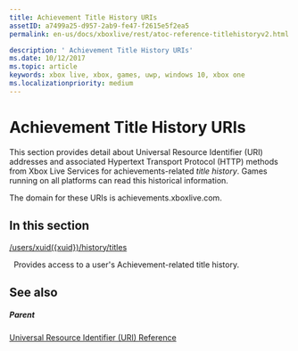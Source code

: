 ```yaml
---
title: Achievement Title History URIs
assetID: a7499a25-d957-2ab9-fe47-f2615e5f2ea5
permalink: en-us/docs/xboxlive/rest/atoc-reference-titlehistoryv2.html

description: ' Achievement Title History URIs'
ms.date: 10/12/2017
ms.topic: article
keywords: xbox live, xbox, games, uwp, windows 10, xbox one
ms.localizationpriority: medium
---
```

# Achievement Title History URIs
 
This section provides detail about Universal Resource Identifier (URI) addresses and associated Hypertext Transport Protocol (HTTP) methods from Xbox Live Services for achievements-related *title history*. Games running on all platforms can read this historical information.
 
The domain for these URIs is achievements.xboxlive.com.
 
<a id="ID4EGB"></a>

 
## In this section

[/users/xuid({xuid})/history/titles](uri-titlehistoryusersxuidhistorytitlesv2.md)

&nbsp;&nbsp;Provides access to a user's Achievement-related title history.
 
<a id="ID4EMB"></a>

 
## See also
 
<a id="ID4EOB"></a>

 
##### Parent 

[Universal Resource Identifier (URI) Reference](../atoc-xboxlivews-reference-uris.md)

   